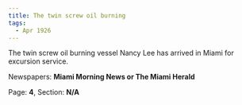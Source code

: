 ```yaml
---  
title: The twin screw oil burning  
tags:  
  - Apr 1926  
---  
```

  
The twin screw oil burning vessel Nancy Lee has arrived in Miami for excursion service.  
  
Newspapers: **Miami Morning News or The Miami Herald**  
  
Page: **4**, Section: **N/A** 
